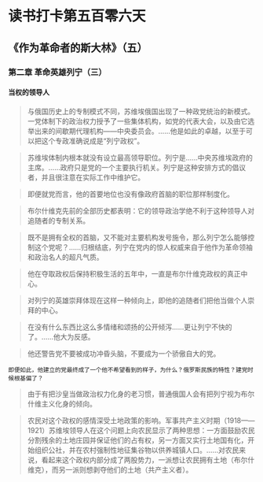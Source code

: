 # 读书打卡第五百零六天
## 《作为革命者的斯大林》（五）
### 第二章 革命英雄列宁（三）

#### 当权的领导人

> 与俄国历史上的专制模式不同，苏维埃俄国出现了一种政党统治的新模式。一党体制下的政治权力授予了一些集体机构，如党的代表大会，以及由它选举出来的间歇期代理机构——中央委员会。……他是如此的卓越，以至于可以把这个专政准确说成是“列宁政权”。

> 苏维埃体制内根本就没有设立最高领导职位。列宁是……中央苏维埃政府的主席。……政府只是党的一个主要执行机关。列宁是这种安排方式的倡议者，并且很注意在实际工作中维护它。

> 即便就党而言，他的首要地位也没有像政府首脑的职位那样制度化。

> 布尔什维克先前的全部历史都表明：它的领导政治学绝不利于这种领导人对追随者的专制关系。

> 既不是拥有全权的首脑，又不能对主要机构发号施令，那么列宁怎么能够控制这个党呢？……归根结底，列宁在党内的惊人权威来自于他作为革命领袖和政治名人的超凡气质。

> 他在夺取政权后保持积极生活的五年中，一直是布尔什维克政权的真正中心。

> 对列宁的英雄崇拜体现在这样一种倾向上，即他的追随者们把他当做个人崇拜的中心。

> 在没有什么东西比这么多情绪和颂扬的公开倾泻……更让列宁不快的了。……他大为反感。

> 他还警告党不要被成功冲昏头脑，不要成为一个骄傲自大的党。
```
即便如此，他建立的党最终成了一个他不希望看到的样子，为什么？俄罗斯民族的特性？建党时候根基偏了？
```
> 由于有把沙皇当做政治权力化身的老习惯，普通俄国人会有把列宁视为布尔什维主义化身的倾向。

> 农民对这个政权的感情深受土地政策的影响。军事共产主义时期（1918——1921）苏维埃领导人在这个问题上向农民显示了两种思想：一方面鼓励农民分割残余的土地庄园并保证他们的占有权，另一方面又实行土地国有化，开始组织公社，并在农村强制性地征集谷物以供养城镇人口。……对农民来说，看起来这个政权内部分成了两股势力，一派想让农民拥有土地（布尔什维克），而另一派则想剥夺他们的土地（共产主义者）。